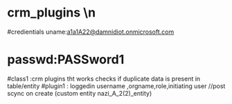 # crm_plugins \n

#credientials  uname:a1a1A22@damnidiot.onmicrosoft.com 
#              passwd:PASSword1



#class1 :crm plugins tht works checks if duplicate data is present in table/entity 
#plugin1 : loggedin username ,orgname,role,initiating user //post scync on create (custom entity nazi_A_2(2)_entity) 
